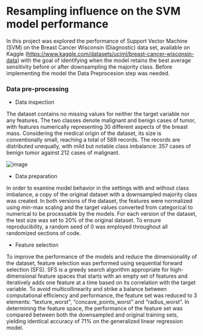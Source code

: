 # Resampling influence on the SVM model performance

In this project was explored the performance of Support Vector Machine (SVM) on the Breast Cancer Wisconsin (Diagnostic) data set, available on Kaggle (https://www.kaggle.com/datasets/uciml/breast-cancer-wisconsin-data) with the goal of identifying when the model retains the best average sensitivity before or after downsampling the majority class.
Before implementing the model the Data Preprocesion step was needed.

### Data pre-processing

- Data inspection

The dataset contains no missing values for neither the target variable nor any features. The two classes denote malignant and benign cases of tumor, with features numerically representing 30 different aspects of the breast mass. Considering the medical origin of the dataset, its size is conventionally small, reaching a total of 569 records. The records are distributed unequally, with mild but notable class imbalance: 357 cases of benign tumor against 212 cases of malignant.

![image](https://user-images.githubusercontent.com/132377563/236198504-756bb223-df5b-4828-b7ff-2eef1242fba0.png)

- Data preparation

In order to examine model behavior in the settings with and without class imbalance, a copy of the original dataset with a downsampled majority class was created. In both versions of the dataset, the features were normalized using min-max scaling and the target values converted from categorical to numerical to be processable by the models. For each version of the dataset, the test size was set to 20% of the original dataset. To ensure reproducibility, a random seed of 0 was employed throughout all randomized sections of code.

- Feature selection

To improve the performance of the models and reduce the dimensionality of the dataset, feature selection was performed using sequential forward selection (SFS). SFS is a greedy search algorithm appropriate for high-dimensional feature spaces that starts with an empty set of features and iteratively adds one feature at a time based on its correlation with the target variable. To avoid multicollinearity and strike a balance between computational efficiency and performance, the feature set was reduced to 3 elements: “texture_worst”, “concave_points_worst” and “radius_worst”. In determining the feature space, the performance of the feature set was compared between both the downsampled and original training sets, yielding identical accuracy of 71% on the generalized linear regression model.

